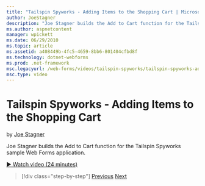 ```yaml
---
title: "Tailspin Spyworks - Adding Items to the Shopping Cart | Microsoft Docs"
author: JoeStagner
description: "Joe Stagner builds the Add to Cart function for the Tailspin Spyworks sample Web Forms application."
ms.author: aspnetcontent
manager: wpickett
ms.date: 06/29/2010
ms.topic: article
ms.assetid: a408449b-4fc5-4659-8bb6-801404cfbd8f
ms.technology: dotnet-webforms
ms.prod: .net-framework
msc.legacyurl: /web-forms/videos/tailspin-spyworks/tailspin-spyworks-adding-items-to-the-shopping-cart
msc.type: video
---
```

Tailspin Spyworks - Adding Items to the Shopping Cart
====================
by [Joe Stagner](https://github.com/JoeStagner)

Joe Stagner builds the Add to Cart function for the Tailspin Spyworks sample Web Forms application.

[&#9654; Watch video (24 minutes)](https://channel9.msdn.com/Blogs/ASP-NET-Site-Videos/tailspin-spyworks-adding-items-to-the-shopping-cart)

>[!div class="step-by-step"]
[Previous](tailspin-spyworks-display-per-product-details.md)
[Next](tailspin-spyworks-display-shopping-cart.md)